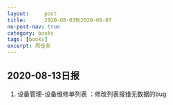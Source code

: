 ```yaml
---
layout:     post
title:      2020-08-03到2020-08-07
no-post-nav: true
category: books
tags: [books]
excerpt: 周任务
---
```




## 2020-08-13日报

1. 设备管理-设备维修单列表  ：修改列表报错无数据的bug

   




